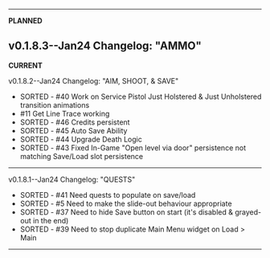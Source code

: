------------------------------------------------------------------------------------
**PLANNED**

v0.1.8.3--Jan24 Changelog: "AMMO"
------------------------------------------------------------------------------------

**CURRENT**

v0.1.8.2--Jan24 Changelog: "AIM, SHOOT, & SAVE"
* SORTED - #40 Work on Service Pistol Just Holstered & Just Unholstered transition animations
* #11 Get Line Trace working
* SORTED - #46 Credits persistent
* SORTED - #45 Auto Save Ability
* SORTED - #44 Upgrade Death Logic
* SORTED - #43 Fixed In-Game "Open level via door" persistence not matching Save/Load slot persistence
------------------------------------------------------------------------------------
v0.1.8.1--Jan24 Changelog: "QUESTS"
* SORTED - #41 Need quests to populate on save/load
* SORTED - #5 Need to make the slide-out behaviour appropriate
* SORTED - #37 Need to hide Save button on start (it's disabled & grayed-out in the end)
* SORTED - #39 Need to stop duplicate Main Menu widget on Load > Main
------------------------------------------------------------------------------------
